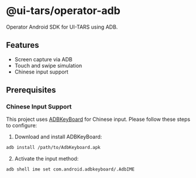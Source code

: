 # @ui-tars/operator-adb

Operator Android SDK for UI-TARS using ADB.

## Features

- Screen capture via ADB
- Touch and swipe simulation
- Chinese input support 

## Prerequisites

### Chinese Input Support

This project uses [ADBKeyBoard](https://github.com/senzhk/ADBKeyBoard/blob/master/ADBKeyboard.apk) for Chinese input. Please follow these steps to configure:

1. Download and install ADBKeyBoard:
```bash
adb install /path/to/AdbKeyboard.apk
```

2. Activate the input method:
```bash
adb shell ime set com.android.adbkeyboard/.AdbIME
```
